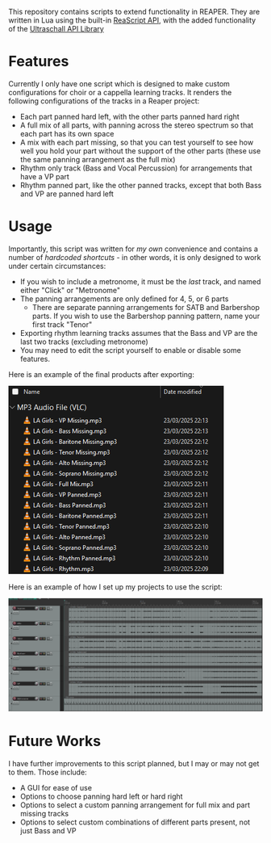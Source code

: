 This repository contains scripts to extend functionality in REAPER.
They are written in Lua using the built-in [ReaScript API](https://www.reaper.fm/sdk/reascript/reascript.php), with the added functionality of the [Ultraschall API Library](https://mespotin.uber.space/Ultraschall/US_Api_Introduction_and_Concepts.html)

# Features
Currently I only have one script which is designed to make custom configurations for choir or a cappella learning tracks. It renders the following configurations of the tracks in a Reaper project:
- Each part panned hard left, with the other parts panned hard right
- A full mix of all parts, with panning across the stereo spectrum so that each part has its own space
- A mix with each part missing, so that you can test yourself to see how well you hold your part without the support of the other parts (these use the same panning arrangement as the full mix)
- Rhythm only track (Bass and Vocal Percussion) for arrangements that have a VP part
- Rhythm panned part, like the other panned tracks, except that both Bass and VP are panned hard left

# Usage
Importantly, this script was written for _my own_ convenience and contains a number of _hardcoded shortcuts_ - in other words, it is only designed to work under certain circumstances:
- If you wish to include a metronome, it must be the _last_ track, and named either "Click" or "Metronome"
- The panning arrangements are only defined for 4, 5, or 6 parts
  - There are separate panning arrangements for SATB and Barbershop parts. If you wish to use the Barbershop panning pattern, name your first track "Tenor"
- Exporting rhythm learning tracks assumes that the Bass and VP are the last two tracks (excluding metronome)
- You may need to edit the script yourself to enable or disable some features. 

Here is an example of the final products after exporting:

![image](export_example.png)

Here is an example of how I set up my projects to use the script:

![image](project_example.png)


# Future Works
I have further improvements to this script planned, but I may or may not get to them. Those include:
- A GUI for ease of use
- Options to choose panning hard left or hard right
- Options to select a custom panning arrangement for full mix and part missing tracks
- Options to select custom combinations of different parts present, not just Bass and VP
